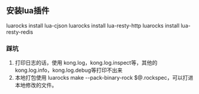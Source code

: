 ## 安装lua插件
luarocks install lua-cjson
luarocks install lua-resty-http
luarocks install lua-resty-redis

### 踩坑
1. 打印日志的话，使用 kong.log，kong.log.inspect等，其他的kong.log.info，kong.log.debug等打印不出来
2. 本地打包使用 luarocks make --pack-binary-rock $@.rockspec，可以打进本地修改的文件。